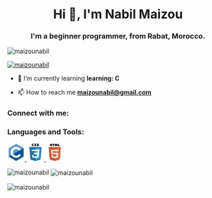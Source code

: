 <h1 align="center">Hi 👋, I'm Nabil Maizou</h1>
<h3 align="center">I'm a beginner programmer, from Rabat, Morocco.</h3>

<p align="left"> <img src="https://komarev.com/ghpvc/?username=maizounabil&label=Profile%20views&color=0e75b6&style=flat" alt="maizounabil" /> </p>

<p align="left"> <a href="https://github.com/ryo-ma/github-profile-trophy"><img src="https://github-profile-trophy.vercel.app/?username=maizounabil" alt="maizounabil" /></a> </p>

- 🌱 I’m currently learning **learning: C**

- 📫 How to reach me **maizounabil@gmail.com**

<h3 align="left">Connect with me:</h3>
<p align="left">
</p>

<h3 align="left">Languages and Tools:</h3>
<p align="left"> <a href="https://www.cprogramming.com/" target="_blank" rel="noreferrer"> <img src="https://raw.githubusercontent.com/devicons/devicon/master/icons/c/c-original.svg" alt="c" width="40" height="40"/> </a> <a href="https://www.w3schools.com/css/" target="_blank" rel="noreferrer"> <img src="https://raw.githubusercontent.com/devicons/devicon/master/icons/css3/css3-original-wordmark.svg" alt="css3" width="40" height="40"/> </a> <a href="https://www.w3.org/html/" target="_blank" rel="noreferrer"> <img src="https://raw.githubusercontent.com/devicons/devicon/master/icons/html5/html5-original-wordmark.svg" alt="html5" width="40" height="40"/> </a> </p>

<p><img align="left" src="https://github-readme-stats.vercel.app/api/top-langs?username=maizounabil&show_icons=true&locale=en&layout=compact" alt="maizounabil" /></p>

<p>&nbsp;<img align="center" src="https://github-readme-stats.vercel.app/api?username=maizounabil&show_icons=true&locale=en" alt="maizounabil" /></p>

<p><img align="center" src="https://github-readme-streak-stats.herokuapp.com/?user=maizounabil&" alt="maizounabil" /></p>

